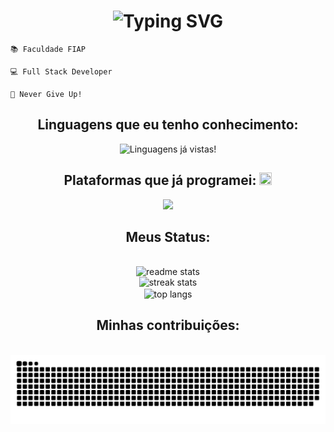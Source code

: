 <h1 align="center">
 <img src="https://readme-typing-svg.herokuapp.com?font=Fira+Code&weight=75&size=23&duration=3000&pause=1000&vCenter=true&random=false&width=435&lines=Ol%C3%A1%2C+bem+vindo+ao+meu+GitHub!;Meu+nome+%C3%A9+Denner+Duarte;E+atualmente+sou+estudante+de+ADS" alt="Typing SVG" />
</h1>
 
 <div>
  
    📚 Faculdade FIAP
  
    💻 Full Stack Developer
  
    💪 Never Give Up!
 
  </div>
 
 <div align="center" >
 <h2 color="#FF5555">Linguagens que eu tenho conhecimento:</h2>
 
  <img src="https://skillicons.dev/icons?i=js,html,css,nextjs,py,figma,java,react,git,sass,vercel,vite,mysql&perline=7" alt="Linguagens já vistas!"/>
  

 <h2 color="#FF5555">Plataformas que já programei: <img src=url('data:image/svg+xml,%3Csvg xmlns="http%3A%2F%2Fwww.w3.org%2F2000%2Fsvg" width="20" height="20" viewBox="0 0 32 32"%3E%3Cpath fill="currentColor" d="m20.17 19l-2.59 2.59L19 23l4-4l-4-4l-1.42 1.41L20.17 19zm-8.34 0l2.59-2.59L13 15l-4 4l4 4l1.42-1.41L11.83 19z"%2F%3E%3Ccircle cx="9" cy="8" r="1" fill="currentColor"%2F%3E%3Ccircle cx="6" cy="8" r="1" fill="currentColor"%2F%3E%3Cpath fill="currentColor" d="M28 4H4c-1.103 0-2 .897-2 2v20c0 1.103.897 2 2 2h24c1.103 0 2-.897 2-2V6c0-1.103-.897-2-2-2Zm0 2v4H4V6h24ZM4 26V12h24v14H4Z"%2F%3E%3C%2Fsvg%3E')/></h2>

<img src="https://skillicons.dev/icons?i=vscode,eclipse" />
 </div>
 
 
 
 <div align="center" color="#FF5555">
    <h2 >Meus Status:</h2>
    <br/>
    <div align=center>
         <img width=390 src="https://github-readme-stats.vercel.app/api?username=DennerDuarte&count_private=true&show_icons=true&rank_icon=github&border_radius=10&theme=dracula" alt="readme stats"/>
    <br/>
         <img width=390 src="https://streak-stats.demolab.com/?user=DennerDuarte&theme=dracula&border_radius=10" alt="streak stats"/>
    <br/>
         <img width=390 align="center" src="https://github-readme-stats.vercel.app/api/top-langs/?username=DennerDuarte&layout=compact&theme=dracula&border_radius=10" alt="top langs" />
    </div>
 </div>







 
 <div align="center">
  <h2>Minhas contribuições: </h2>
  <br>
  <img alt="snake eating my contributions" src="https://raw.githubusercontent.com/salesp07/salesp07/output/github-contribution-grid-snake.svg" />
  
  <br/><br/><br/>
</div>

